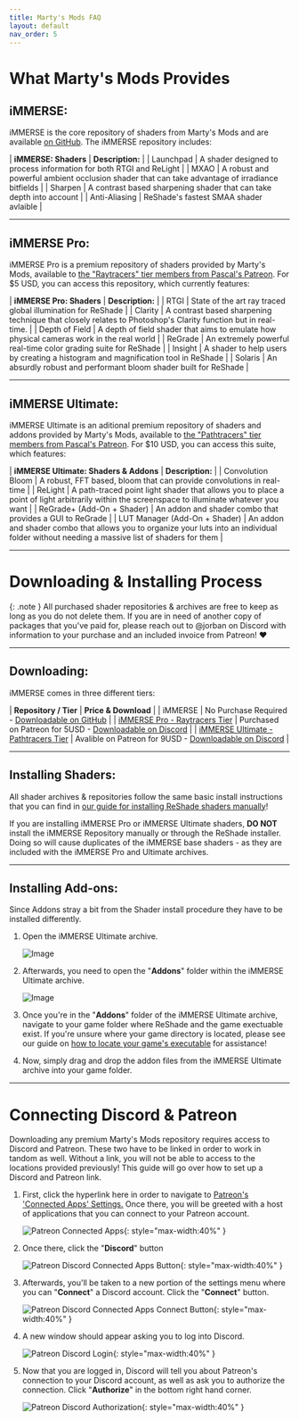 ```yaml
---
title: Marty's Mods FAQ
layout: default
nav_order: 5
---
```


# What Marty's Mods Provides

## iMMERSE:

iMMERSE is the core repository of shaders from Marty's Mods and are available [on GitHub](https://github.com/martymcmodding/iMMERSE). The iMMERSE repository includes:

| **iMMERSE: Shaders** | **Description:** |
| Launchpad | A shader designed to process information for both RTGI and ReLight |
| MXAO | A robust and powerful ambient occlusion shader that can take advantage of irradiance bitfields |
| Sharpen | A contrast based sharpening shader that can take depth into account |
| Anti-Aliasing | ReShade's fastest SMAA shader avlaible |

---

## iMMERSE Pro:

iMMERSE Pro is a premium repository of shaders provided by Marty's Mods, available to [the "Raytracers" tier members from Pascal's Patreon](http://www.patreon.com/mcflypg). For $5 USD, you can access this repository, which currently features:

| **iMMERSE Pro: Shaders** | **Description:** |
| RTGI | State of the art ray traced global illumination for ReShade |
| Clarity | A contrast based sharpening technique that closely relates to Photoshop's Clarity function but in real-time. |
| Depth of Field | A depth of field shader that aims to emulate how physical cameras work in the real world |
| ReGrade | An extremely powerful real-time color grading suite for ReShade |
| Insight | A shader to help users by creating a histogram and magnification tool in ReShade |
| Solaris | An absurdly robust and performant bloom shader built for ReShade |

---

## iMMERSE Ultimate:

iMMERSE Ultimate is an aditional premium repository of shaders and addons provided by Marty's Mods, available to [the "Pathtracers" tier members from Pascal's Patreon](http://www.patreon.com/mcflypg). For $10 USD, you can access this suite, which features:

| **iMMERSE Ultimate: Shaders & Addons** | **Description:** |
| Convolution Bloom | A robust, FFT based, bloom that can provide convolutions in real-time |
| ReLight | A path-traced point light shader that allows you to place a point of light arbitrarily within the screenspace to illuminate whatever you want |
| ReGrade+ (Add-On + Shader) | An addon and shader combo that provides a GUI to ReGrade |
| LUT Manager (Add-On + Shader) | An addon and shader combo that allows you to organize your luts into an individual folder without needing a massive list of shaders for them |

---

# Downloading & Installing Process

{: .note }
All purchased shader repositories & archives are free to keep as long as you do not delete them. If you are in need of another copy of packages that you've paid for, please reach out to @jorban on Discord with information to your purchase and an included invoice from Patreon! ♥

---

## Downloading:

iMMERSE comes in three different tiers:

| **Repository / Tier** | **Price & Download** |
| iMMERSE | No Purchase Required - [Downloadable on GitHub](https://github.com/martymcmodding/iMMERSE) |
| [iMMERSE Pro - Raytracers Tier](https://www.patreon.com/mcflypg/membership) | Purchased on Patreon for 5USD - [Downloadable on Discord](https://discord.com/channels/494578207505514496/494599998059839498) |
| [iMMERSE Ultimate - Pathtracers Tier](https://www.patreon.com/mcflypg/membership) | Avalible on Patreon for 9USD - [Downloadable on Discord](https://discord.com/channels/494578207505514496/494599917273350164) | 

---

## Installing Shaders:

All shader archives & repositories follow the same basic install instructions that you can find in [our guide for installing ReShade shaders manually](https://guides.martysmods.com/docs/reshade/downloading-and-installing/#downloading-the-shader-repositorys)!

If you are installing iMMERSE Pro or iMMERSE Ultimate shaders, **DO NOT** install the iMMERSE Repository manually or through the ReShade installer. Doing so will cause duplicates of the iMMERSE base shaders - as they are included with the iMMERSE Pro and Ultimate archives.

---

## Installing Add-ons:

Since Addons stray a bit from the Shader install procedure they have to be installed differently. 

1. Open the iMMERSE Ultimate archive.

    ![Image](./images/immerse_ultimate_archive.webp)

2. Afterwards, you need to open the "**Addons**" folder within the iMMERSE Ultimate archive.

    ![Image](./images/immerse_ultimate_addons.webp)

3. Once you're in the "**Addons**" folder of the iMMERSE Ultimate archive, navigate to your game folder where ReShade and the game exectuable exist. If you're unsure where your game directory is located, please see our guide on [how to locate your game's executable](https://guides.martysmods.com/docs/additional-guides/finding-your-game-executable-and-directory/) for assistance!

4. Now, simply drag and drop the addon files from the iMMERSE Ultimate archive into your game folder.

---

# Connecting Discord & Patreon

Downloading any premium Marty's Mods repository requires access to Discord and Patreon. These two have to be linked in order to work in tandom as well. Without a link, you will not be able to access to the locations provided previously! This guide will go over how to set up a Discord and Patreon link.

1. First, click the hyperlink here in order to navigate to [Patreon's 'Connected Apps' Settings.](https://www.patreon.com/settings/apps/) Once there, you will be greeted with a host of applications that you can connect to your Patreon account.

    ![Patreon Connected Apps](./images/patreon-connected-apps.png){: style="max-width:40%" }

2. Once there, click the "**Discord**" button

    ![Patreon Discord Connected Apps Button](./images/patreon-discord-button.png){: style="max-width:40%" }

3. Afterwards, you'll be taken to a new portion of the settings menu where you can "**Connect**" a Discord account. Click the "**Connect**" button.

    ![Patreon Discord Connected Apps Connect Button](./images/discord-connect-button.png){: style="max-width:40%" }

4. A new window should appear asking you to log into Discord.

    ![Patreon Discord Login](./images/patreon-discord-login.png){: style="max-width:40%" }

5. Now that you are logged in, Discord will tell you about Patreon's connection to your Discord account, as well as ask you to authorize the connection. Click "**Authorize**" in the bottom right hand corner.

    ![Patreon Discord Authorization](./images/discord-authorize.png){: style="max-width:40%" }